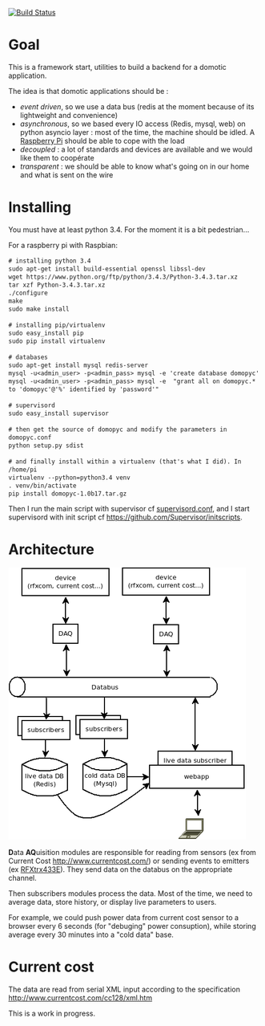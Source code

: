 [![Build Status](https://travis-ci.org/bamthomas/DomoPyc.png)](https://travis-ci.org/bamthomas/DomoPyc)
# Goal

This is a framework start, utilities to build a backend for a domotic application.

The idea is that domotic applications should be :
* *event driven*, so we use a data bus (redis at the moment because of its lightweight and convenience)
* *asynchronous*, so we based every IO access (Redis, mysql, web) on python asyncio layer : most of the time, the machine should be idled. A [Raspberry Pi](http://www.raspberrypi.org/) should be able to cope with the load
* *decoupled* : a lot of standards and devices are available and we would like them to coopérate
* *transparent* : we should be able to know what's going on in our home and what is sent on the wire

# Installing 
You must have at least python 3.4. 
For the moment it is a bit pedestrian...

For a raspberry pi with Raspbian:
```
# installing python 3.4
sudo apt-get install build-essential openssl libssl-dev
wget https://www.python.org/ftp/python/3.4.3/Python-3.4.3.tar.xz
tar xzf Python-3.4.3.tar.xz
./configure
make
sudo make install

# installing pip/virtualenv
sudo easy_install pip
sudo pip install virtualenv

# databases
sudo apt-get install mysql redis-server
mysql -u<admin_user> -p<admin_pass> mysql -e 'create database domopyc'
mysql -u<admin_user> -p<admin_pass> mysql -e  "grant all on domopyc.* to 'domopyc'@'%' identified by 'password'"

# supervisord
sudo easy_install supervisor

# then get the source of domopyc and modify the parameters in domopyc.conf
python setup.py sdist

# and finally install within a virtualenv (that's what I did). In /home/pi
virtualenv --python=python3.4 venv
. venv/bin/activate
pip install domopyc-1.0b17.tar.gz
```

Then I run the main script with supervisor cf [supervisord.conf](install/supervisord.conf), and I start supervisord with init script cf https://github.com/Supervisor/initscripts.

# Architecture

![Architecture](doc/domopyc.png)

**D**ata **AQ**uisition modules are responsible for reading from sensors (ex from Current Cost http://www.currentcost.com/) or sending events to emitters (ex [RFXtrx433E](http://www.rfxcom.com/epages/78165469.sf/en_GB/?ViewObjectPath=%2FShops%2F78165469)). They send data on the databus on the appropriate channel.

Then subscribers modules process the data. Most of the time, we need to average data, store history, or display live parameters to users.

For example, we could push power data from current cost sensor to a browser every 6 seconds (for "debuging" power consuption), while storing average every 30 minutes into a "cold data" base.

# Current cost

The data are read from serial XML input according to the specification http://www.currentcost.com/cc128/xml.htm


This is a work in progress.
